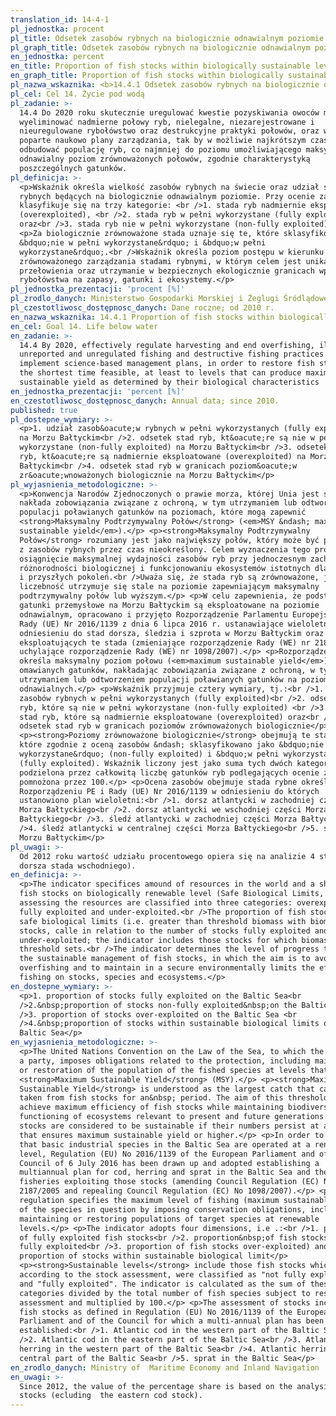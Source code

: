 ```yaml
---
translation_id: 14-4-1
pl_jednostka: procent
pl_title: Odsetek zasobów rybnych na biologicznie odnawialnym poziomie
pl_graph_title: Odsetek zasobów rybnych na biologicznie odnawialnym poziomie
en_jednostka: percent
en_title: Proportion of fish stocks within biologically sustainable levels
en_graph_title: Proportion of fish stocks within biologically sustainable levels
pl_nazwa_wskaznika: <b>14.4.1 Odsetek zasobów rybnych na biologicznie odnawialnym poziomie</b>
pl_cel: Cel 14. Życie pod wodą
pl_zadanie: >-
  14.4 Do 2020 roku skutecznie uregulować kwestie pozyskiwania owoców morza oraz
  wyeliminować nadmierne połowy ryb, nielegalne, niezarejestrowane i
  nieuregulowane rybołówstwo oraz destrukcyjne praktyki połowów, oraz wdrożyć
  poparte naukowo plany zarządzania, tak by w możliwie najkrótszym czasie
  odbudować populację ryb, co najmniej do poziomu umożliwiającego maksymalny,
  odnawialny poziom zrównoważonych połowów, zgodnie charakterystyką
  poszczególnych gatunków.
pl_definicja: >-
  <p>Wskaźnik określa wielkość zasobów rybnych na świecie oraz udział stad
  rybnych będących na biologicznie odnawialnym poziomie. Przy ocenie zasoby
  klasyfikuje się na trzy kategorie: <br />1. stada ryb nadmiernie eksploatowane
  (overexploited), <br />2. stada ryb w pełni wykorzystane (fully exploited)
  oraz<br />3. stada ryb nie w pełni wykorzystane (non-fully exploited).</p>
  <p>Za biologicznie zrównoważone stada uznaje się te, które sklasyfikowano jako
  &bdquo;nie w pełni wykorzystane&rdquo; i &bdquo;w pełni
  wykorzystane&rdquo;.<br />Wskaźnik określa poziom postępu w kierunku
  zrównoważonego zarządzania stadami rybnymi, w którym celem jest unikanie
  przełowienia oraz utrzymanie w bezpiecznych ekologicznie granicach wpływu
  rybołówstwa na zapasy, gatunki i ekosystemy.</p>
pl_jednostka_prezentacji: 'procent [%]'
pl_zrodlo_danych: Ministerstwo Gospodarki Morskiej i Żeglugi Śródlądowej
pl_czestotliwosc_dostępnosc_danych: Dane roczne; od 2010 r.
en_nazwa_wskaznika: 14.4.1 Proportion of fish stocks within biologically sustainable levels
en_cel: Goal 14. Life below water
en_zadanie: >-
  14.4 By 2020, effectively regulate harvesting and end overfishing, illegal,
  unreported and unregulated fishing and destructive fishing practices and
  implement science-based management plans, in order to restore fish stocks in
  the shortest time feasible, at least to levels that can produce maximum
  sustainable yield as determined by their biological characteristics
en_jednostka_prezentacji: 'percent [%]'
en_czestotliwosc_dostępnosc_danych: Annual data; since 2010.
published: true
pl_dostepne_wymiary: >-
  <p>1. udział zasob&oacute;w rybnych w pełni wykorzystanych (fully exploited)
  na Morzu Bałtyckim<br />2. odsetek stad ryb, kt&oacute;re są nie w pełni
  wykorzystane (non-fully exploited) na Morzu Bałtyckim<br />3. odsetek stad
  ryb, kt&oacute;re są nadmiernie eksploatowane (overexploited) na Morzu
  Bałtyckim<br />4. odsetek stad ryb w granicach poziom&oacute;w
  zr&oacute;wnoważonych biologicznie na Morzu Bałtyckim</p>
pl_wyjasnienia_metodologiczne: >-
  <p>Konwencja Narodów Zjednoczonych o prawie morza, której Unia jest stroną,
  nakłada zobowiązania związane z ochroną, w tym utrzymaniem lub odtworzeniem
  populacji poławianych gatunków na poziomach, które mogą zapewnić
  <strong>Maksymalny Podtrzymywalny Połów</strong> (<em>MSY &ndash; maximum
  sustainable yield</em>).</p> <p><strong>Maksymalny Podtrzymywalny
  Połów</strong> rozumiany jest jako największy połów, który może być pobierany
  z zasobów rybnych przez czas nieokreślony. Celem wyznaczenia tego progu jest
  osiągnięcie maksymalnej wydajności zasobów ryb przy jednoczesnym zachowaniu
  różnorodności biologicznej i funkcjonowaniu ekosystemów istotnych dla obecnych
  i przyszłych pokoleń.<br />Uważa się, że stada ryb są zrównoważone, jeżeli ich
  liczebność utrzymuje się stale na poziomie zapewniającym maksymalny
  podtrzymywalny połów lub wyższym.</p> <p>W celu zapewnienia, że podstawowe
  gatunki przemysłowe na Morzu Bałtyckim są eksploatowane na poziomie
  odnawialnym, opracowano i przyjęto Rozporządzenie Parlamentu Europejskiego i
  Rady (UE) Nr 2016/1139 z dnia 6 lipca 2016 r. ustanawiające wieloletni plan w
  odniesieniu do stad dorsza, śledzia i szprota w Morzu Bałtyckim oraz połowów
  eksploatujących te stada (zmieniające rozporządzenie Rady (WE) nr 2187/2005 i
  uchylające rozporządzenie Rady (WE) nr 1098/2007).</p> <p>Rozporządzenie to
  określa maksymalny poziom połowu (<em>maximum sustainable yield</em>)
  omawianych gatunków, nakładając zobowiązania związane z ochroną, w tym
  utrzymaniem lub odtworzeniem populacji poławianych gatunków na poziomach
  odnawialnych.</p> <p>Wskaźnik przyjmuje cztery wymiary, tj.:<br />1. udział
  zasobów rybnych w pełni wykorzystanych (fully exploited)<br />2. odsetek stad
  ryb, które są nie w pełni wykorzystane (non-fully exploited) <br />3. odsetek
  stad ryb, które są nadmiernie eksploatowane (overexploited) oraz<br />4.
  odsetek stad ryb w granicach poziomów zrównoważonych biologicznie</p>
  <p><strong>Poziomy zrównoważone biologicznie</strong> obejmują te stada ryb,
  które zgodnie z oceną zasobów &ndash; sklasyfikowano jako &bdquo;nie w pełni
  wykorzystane&rdquo; (non-fully exploited) i &bdquo;w pełni wykorzystane&rdquo;
  (fully exploited). Wskaźnik liczony jest jako suma tych dwóch kategorii
  podzielona przez całkowitą liczbę gatunków ryb podlegających ocenie zasobów i
  pomnożona przez 100.</p> <p>Ocena zasobów obejmuje stada rybne określone w
  Rozporządzeniu PE i Rady (UE) Nr 2016/1139 w odniesieniu do których
  ustanowiono plan wieloletni:<br />1. dorsz atlantycki w zachodniej części
  Morza Bałtyckiego<br />2. dorsz atlantycki we wschodniej części Morza
  Bałtyckiego<br />3. śledź atlantycki w zachodniej części Morza Bałtyckiego<br
  />4. śledź atlantycki w centralnej części Morza Bałtyckiego<br />5. szprot w
  Morzu Bałtyckim</p>
pl_uwagi: >-
  Od 2012 roku wartość udziału procentowego opiera się na analizie 4 stad (bez
  dorsza stada wschodniego).
en_definicja: >-
  <p>The indicator specifices amound of resources in the world and a share of
  fish stocks on biologically renewable level (Safe Biological Limits, SBL).When
  assessing the resources are classified into three categories: overexploited,
  fully exploited and under-exploited.<br />The proportion of fish stocks within
  safe biological limits (i.e. greater than threshold biomass with biomass
  stocks, calle in relation to the number of stocks fully exploited and
  under-exploited; the indicator includes those stocks for which biomass
  threshold sets.<br />The indicator determines the level of progress towards
  the sustainable management of fish stocks, in which the aim is to avoid
  overfishing and to maintain in a secure environmentally limits the effect of
  fishing on stocks, species and ecosystems.</p>
en_dostepne_wymiary: >-
  <p>1. proportion of stocks fully exploited on the Baltic Sea<br
  />2.&nbsp;proportion of stocks non-fully exploited&nbsp;on the Baltic Sea<br
  />3. proportion of stocks over-exploited on the Baltic Sea <br
  />4.&nbsp;proportion of stocks within sustainable biological limits on the
  Baltic Sea</p>
en_wyjasnienia_metodologiczne: >-
  <p>The United Nations Convention on the Law of the Sea, to which the Union is
  a party, imposes obligations related to the protection, including maintenance
  or restoration of the population of the fished species at levels that the
  <strong>Maximum Sustainable Yield</strong> (MSY).</p> <p><strong>Maximum
  Sustainable Yield</strong> is understood as the largest catch that can be
  taken from fish stocks for an&nbsp; period. The aim of this threshold is to
  achieve maximum efficiency of fish stocks while maintaining biodiversity and
  functioning of ecosystems relevant to present and future generations. Fish
  stocks are considered to be sustainable if their numbers persist at a level
  that ensures maximum sustainable yield or higher.</p> <p>In order to ensure
  that basic industrial species in the Baltic Sea are operated at a renewable
  level, Regulation (EU) No 2016/1139 of the European Parliament and of the
  Council of 6 July 2016 has been drawn up and adopted establishing a
  multiannual plan for cod, herring and sprat in the Baltic Sea and the
  fisheries exploiting those stocks (amending Council Regulation (EC) No
  2187/2005 and repealing Council Regulation (EC) No 1098/2007).</p> <p>This
  regulation specifies the maximum level of fishing (maximum sustainable yield)
  of the species in question by imposing conservation obligations, including
  maintaining or restoring populations of target species at renewable
  levels.</p> <p>The indicator adopts four dimensions, i.e .:<br />1. proportion
  of fully exploited fish stocks<br />2. proportion&nbsp;of fish stocks&nbsp;not
  fully exploited<br />3. proportion of fish stocks over-exploited) and<br />4.
  proportion of stocks within sustainable biological limit</p>
  <p><strong>Sustainable levels</strong> include those fish stocks which,
  according to the stock assessment, were classified as "not fully exploited"
  and "fully exploited". The indicator is calculated as the sum of these two
  categories divided by the total number of fish species subject to resource
  assessment and multiplied by 100.</p> <p>The assessment of stocks includes
  fish stocks as defined in Regulation (EU) No 2016/1139 of the European
  Parliament and of the Council for which a multi-annual plan has been
  established:<br />1. Atlantic cod in the western part of the Baltic Sea<br
  />2. Atlantic cod in the eastern part of the Baltic Sea<br />3. Atlantic
  herring in the western part of the Baltic Sea<br />4. Atlantic herring in the
  central part of the Baltic Sea<br />5. sprat in the Baltic Sea</p>
en_zrodlo_danych: Ministry of  Maritime Economy and Inland Navigation
en_uwagi: >-
  Since 2012, the value of the percentage share is based on the analysis of 4
  stocks (ecluding  the eastern cod stock).
---
```

